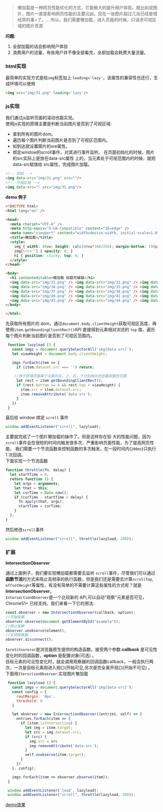 
> 懒加载是一种网页性能优化的方式，它能极大的提升用户体验。就比如说图片，图片一直是影响网页性能的主要元凶，现在一张图片超过几兆已经是很经常的事>了。... 所以，我们需要懒加载，进入页面的时候，只请求可视区域的图片资源

<!-- more -->

**问题:**

1. 全部加载的话会影响用户体验
2. 浪费用户的流量，有些用户并不像全部看完，全部加载会耗费大量流量。

### html实现
最简单的实现方式是给`img`标签加上 `loading='lazy'`，该属性的兼容性也还行，生成环境可以使用
```html
<img src="img/31.png" loading='lazy'/>
```


### js实现
我们通过js监听页面的滚动也能实现。  
使用js实现的原理主要是判断当前图片是否到了可视区域:  
- 拿到所有的图片dom。
- 遍历每个图片判断当前图片是否到了可视区范围内。
- 如到达就设置图片的sre属性。
- 绑定window的scroll事件，对其进行事件监听。
在页面初始化的时候，图片的src实际上是放在data-src属性
上的，当元素处于可视范围内的时候，就把data-src赋值给
src属性，完成图片加载。
```html
<!-- 初始 -->
<img data-src="img/31.png" src=""/>
<!-- 可视区域 -->
<img data-src="" src="img/31.png"/>
```

**demo 例子**

```html
<!DOCTYPE html>
<html lang="en" />

<head>
  <meta charset="UTF-8" />
  <meta http-equiv="X-UA-Compatible" content="IE=edge" />
  <meta name="viewport" content="width=device-width, initial-scale=1.0" />
  <title>懒加载</title>
  <style>
    img { width: 80vw; height: calc(80vw*160/256); margin-bottom: 150px; display: block; }
    img[src=''] { opacity: 0; }
    h1 { position: sticky; top: 0; }
  </style>
</head>

<body>
  <h1 contenteditable>懒加载 标题可编辑</h1>
  <img data-src="img/31.png" /> <img data-src="img/32.png" /> <img data-src="img/33.png" />
  <img data-src="img/34.png" /> <img data-src="img/35.png" /> <img data-src="img/36.png" />
  <img data-src="img/37.png" /> <img data-src="img/38.png" /> <img data-src="img/39.png" />
  <img data-src="img/40.png" /> <img data-src="img/41.png" /> <img data-src="img/42.png" />
  <img data-src="img/43.png" /> <img data-src="img/44.png" /> <img data-src="img/45.png" />
</body>

</html>
```

先获取所有图片的 dom，通过`document.body.clientHeight`获取可视区高度，再使用`item.getBoundingClientRect()`API 直接得到元素相对浏览的 `top` 值，遍历每个图片判断当前图片是否到了可视区范围内。

```js
 function lazyload () {
   const imgs = document.querySelectorAll('img[data-src]');
   let viewHeight = document.body.clientHeight;

   imgs.forEach(item => {
     if (item.dataset.src === '') return;
    
    //用于获得页面某个元素的左，上，右，下分别相对浏览器视窗的位置
     let rect = item.getBoundingClientRect();
     if (rect.bottom >= 0 && rect.top < viewHeight) {
       item.src = item.dataset.src;
       item.removeAttribute('data-src');
     }
   })
 }
```

最后给 window 绑定 `scroll` 事件

```js
window.addEventListener("scroll", lazyload);
```

主要就完成了一个图片懒加载的操作了。但是这样存在较 大的性能问题，因为`scroll`事件会在很短的时间内触发很多次，严重影响页面性能，为了提高网页性能， 我们需要一个节流函数来控制函数的多次触发，在一段时间内(`200ms`)只执行 1 次回调。  
下面实现一个节流函数

```js
function throttle(fn, delay) {
  let startTime = 0;
  return function () {
    let args = arguments;
    let that = this;
    let curTime = Date.now();
    if (curTime - startTime > delay) {
      fn.apply(that, args);
      startTime = curTime;
    }
  };
}
```

然后修改`scroll`事件

```js
window.addEventListener("scroll", throttle(lazyload, 200));
```

### 扩展

**IntersectionObserver**

通过上面例子，我们要实现懒加载都需要去监听 `scroll`事件，尽管我们可以通过**函数节流**的方式来阻止高频率的执行函数，但是我们还是需要去计算`scrollTop`, `offsetHeight`等属性，有没有简单的不需要计算这些属性的方式呢？就是**IntersectionObserver**。  
`IntersectionObserver`是一个比较新的 API,可以自动"观察"元素是否可见，Chrome51+ 已经支持。我们来看一下它的用法:

```js
const observer = new IntersectionObserver(callback, option);
//开始观察
observer.observe(document.getElementById("example"));
//停止观察
observer.unobserve(element);
//关闭观察器
observer.disconnect();
```

`Ieretitnororor`是浏览器原生提供的构造函数，接受两个参数:**callback** 是可见性变化时的回调函数，**option** 是配置对象(可选) 。  
目标元素的可见性变化时，就会调用观察器的回调函数callback，一般会执行两次，一次是目标元素刚进入规口(开始可见,另次是完全离开视口(开始不可见) 。   
下面用`ItersctionObserver`.实现图片懒加载

```js
 function lazyload () {
   const imgs = document.querySelectorAll('img[data-src]');
   const config = {
     rootMargin: '0px',
     threshold: 0
   }

   let observer = new IntersectionObserver((entries, self) => {
     entries.forEach(item => {
       if (item.isIntersecting) {
         let img = item.target;
         let src = img.dataset.src;
         if (src) {
           img.src = src
           img.removeAttribute('data-src');
         }
         self.unobserve(item.target);
       }
     })
   }, config);

   imgs.forEach(item => observer.observe(item));
 }

 window.addEventListener('load', lazyload);
 window.addEventListener("scroll", throttle(lazyload, 200));
```

[demo效果](lazyload.vercel.app)
